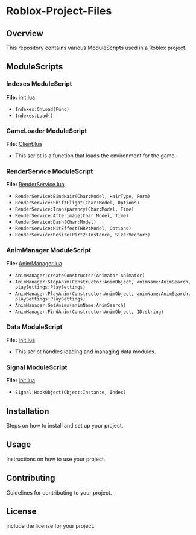 # Roblox-Project-Files

## Overview
This repository contains various ModuleScripts used in a Roblox project.

## ModuleScripts

### Indexes ModuleScript
**File:** [init.lua](https://github.com/P4rasail/Roblox-Project-Files/blob/main/src/ReplicatedStorage/Indexes/init.lua)
- `Indexes:OnLoad(Func)`
- `Indexes:Load()`

### GameLoader ModuleScript
**File:** [Client.lua](https://github.com/P4rasail/Roblox-Project-Files/blob/main/src/ReplicatedStorage/Modules/Systems/GameLoader/Client.lua)
- This script is a function that loads the environment for the game.

### RenderService ModuleScript
**File:** [RenderService.lua](https://github.com/P4rasail/Roblox-Project-Files/blob/main/src/ReplicatedStorage/Modules/GameSystems/RenderService.lua)
- `RenderService:BindHair(Char:Model, HairType, Form)`
- `RenderService:ShiftFlight(Char:Model, Options)`
- `RenderService:Transparency(Char:Model, Time)`
- `RenderService:Afterimage(Char:Model, Time)`
- `RenderService:Dash(Char:Model)`
- `RenderService:HitEffect(HRP:Model, Options)`
- `RenderService:Resize(Part2:Instance, Size:Vector3)`

### AnimManager ModuleScript
**File:** [AnimManager.lua](https://github.com/P4rasail/Roblox-Project-Files/blob/main/src/ReplicatedStorage/Modules/Systems/AnimManager.lua)
- `AnimManager:createConstructor(Animator:Animator)`
- `AnimManager:StopAnim(Constructor:AnimObject, animName:AnimSearch, playSettings:PlaySettings)`
- `AnimManager:PlayAnim(Constructor:AnimObject, animName:AnimSearch, playSettings:PlaySettings)`
- `AnimManager:GetAnims(animName:AnimSearch)`
- `AnimManager:FindAnim(Constructor:AnimObject, ID:string)`

### Data ModuleScript
**File:** [init.lua](https://github.com/P4rasail/Roblox-Project-Files/blob/main/src/ServerStorage/Modules/Configs/Data/init.lua)
- This script handles loading and managing data modules.

### Signal ModuleScript
**File:** [init.lua](https://github.com/P4rasail/Roblox-Project-Files/blob/main/src/ReplicatedStorage/Modules/Util/Signal/init.lua)
- `Signal:HookObject(Object:Instance, Index)`

## Installation
Steps on how to install and set up your project.

## Usage
Instructions on how to use your project.

## Contributing
Guidelines for contributing to your project.

## License
Include the license for your project.